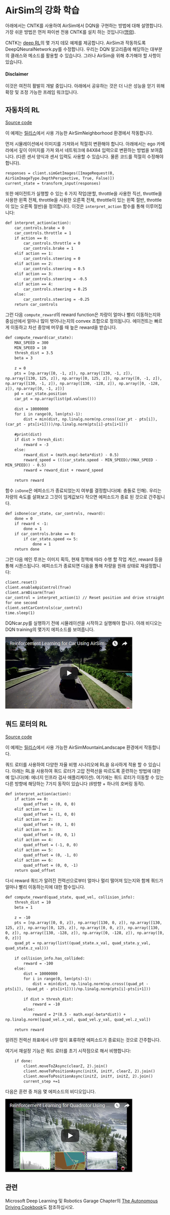 # AirSim의 강화 학습

아래에서는 CNTK를 사용하여 AirSim에서 DQN을 구현하는 방법에 대해 설명합니다. 가장 쉬운 방법은 먼저 파이썬 전용 CNTK를 설치 하는 것입니다([명령](https://docs.microsoft.com/en-us/cognitive-toolkit/setup-windows-python?tabs=cntkpy22)).

CNTK는 [deep RL](https://github.com/Microsoft/CNTK/tree/master/Examples/ReinforcementLearning)의 몇 가지 데모 예제를 제공합니다. AirSim과 작동하도록 DeepQNeuralNetwork.py를 수정합니다. 우리는 DQN 알고리즘에 해당하는 대부분의 클래스와 메소드를 활용할 수 있습니다. 그러나 AirSim을 위해 추가해야 할 사항이 있습니다.

#### Disclaimer
이것은 여전히 ​​활발히 개발 중입니다. 아래에서 공유하는 것은 더 나은 성능을 얻기 위해 확장 및 조정 가능한 프레임 워크입니다.

## 자동차의 RL

[Source code](https://github.com/Microsoft/AirSim/tree/master/PythonClient//car/DQNcar.py)

이 예제는 [릴리스](https://github.com/Microsoft/AirSim/releases)에서 사용 가능한 AirSimNeighborhood 환경에서 작동합니다.

먼저 시뮬레이션에서 이미지를 가져와서 적절히 변환해야 합니다. 아래에서는 ego 카메라에서 깊이 이미지를 가져 와서 네트워크에 84X84 입력으로 변환하는 방법을 보여줍니다. (다른 센서 양식과 센서 입력도 사용할 수 있습니다. 물론 코드를 적절히 수정해야 합니다).

```
responses = client.simGetImages([ImageRequest(0, AirSimImageType.DepthPerspective, True, False)])
current_state = transform_input(responses)
```

또한 에이전트가 실행할 수 있는 6 가지 작업(분할, throttle을 사용한 직선, throttle을 사용한 왼쪽 전체, throttle을 사용한 오른쪽 전체, throttle이 있는 왼쪽 절반, throttle이 있는 오른쪽 절반)을 정의합니다. 이것은 `interpret_action` 함수를 통해 이루어집니다:

```
def interpret_action(action):
    car_controls.brake = 0
    car_controls.throttle = 1
    if action == 0:
        car_controls.throttle = 0
        car_controls.brake = 1
    elif action == 1:
        car_controls.steering = 0
    elif action == 2:
        car_controls.steering = 0.5
    elif action == 3:
        car_controls.steering = -0.5
    elif action == 4:
        car_controls.steering = 0.25
    else:
        car_controls.steering = -0.25
    return car_controls
```

그런 다음 `compute_reward`의 reward function은 차량이 얼마나 빨리 이동하는지와 중심선에서 얼마나 많이 벗어나는지의 convex 조합으로 정의됩니다. 에이전트는 빠르게 이동하고 차선 중앙에 머무를 때 높은 reward을 받습니다.

```
def compute_reward(car_state):
    MAX_SPEED = 300
    MIN_SPEED = 10
    thresh_dist = 3.5
    beta = 3

    z = 0
    pts = [np.array([0, -1, z]), np.array([130, -1, z]), np.array([130, 125, z]), np.array([0, 125, z]), np.array([0, -1, z]), np.array([130, -1, z]), np.array([130, -128, z]), np.array([0, -128, z]), np.array([0, -1, z])]
    pd = car_state.position
    car_pt = np.array(list(pd.values()))

    dist = 10000000
    for i in range(0, len(pts)-1):
        dist = min(dist, np.linalg.norm(np.cross((car_pt - pts[i]), (car_pt - pts[i+1])))/np.linalg.norm(pts[i]-pts[i+1]))

    #print(dist)
    if dist > thresh_dist:
        reward = -3
    else:
        reward_dist = (math.exp(-beta*dist) - 0.5)
        reward_speed = (((car_state.speed - MIN_SPEED)/(MAX_SPEED - MIN_SPEED)) - 0.5)
        reward = reward_dist + reward_speed

    return reward
```

함수 `isDone`은 에피소드가 종료되었는지 여부를 결정합니다(예: 충돌로 인해). 우리는 차량의 속도를 살펴보고 그것이 임계값보다 작으면 에피소드가 종료 된 것으로 간주됩니다.

```
def isDone(car_state, car_controls, reward):
    done = 0
    if reward < -1:
        done = 1
    if car_controls.brake == 0:
        if car_state.speed <= 5:
            done = 1
    return done
```

그런 다음 메인 루프는 이미지 획득, 현재 정책에 따라 수행 할 작업 계산, reward 등을 통해 시퀀스됩니다.
에피소드가 종료되면 다음을 통해 차량을 원래 상태로 재설정합니다:

```
client.reset()
client.enableApiControl(True)
client.armDisarm(True)
car_control = interpret_action(1) // Reset position and drive straight for one second
client.setCarControls(car_control)
time.sleep(1)
```

DQNcar.py를 실행하기 전에 시뮬레이션을 시작하고 실행해야 합니다. 아래 비디오는 DQN training의 몇가지 에피소드를 보여줍니다.

[![Reinforcement Learning - Car](images/dqn_car.png)](https://youtu.be/fv-oFPAqSZ4)

## 쿼드 로터의 RL

[Source code](https://github.com/Microsoft/AirSim/tree/master/PythonClient//multirotor/DQNdrone.py)

이 예제는 [릴리스](https://github.com/Microsoft/AirSim/releases)에서 사용 가능한 AirSimMountainLandscape 환경에서 작동합니다.

쿼드 로터를 사용하여 다양한 자율 비행 시나리오에 RL을 유사하게 적용 할 수 있습니다. 아래는 RL을 사용하여 쿼드 로터가 고압 전력선을 따르도록 훈련하는 방법에 대한 예 입니다(예: 에너지 인프라 검사 애플리케이션).
여기에는 쿼드 로터가 이동할 수 있는 다른 방향에 해당하는 7가지 동작이 있습니다 (6방향 + 하나의 호버링 동작).

```
def interpret_action(action):
    if action == 0:
        quad_offset = (0, 0, 0)
    elif action == 1:
        quad_offset = (1, 0, 0)
    elif action == 2:
        quad_offset = (0, 1, 0)
    elif action == 3:
        quad_offset = (0, 0, 1)
    elif action == 4:
        quad_offset = (-1, 0, 0)    
    elif action == 5:
        quad_offset = (0, -1, 0)
    elif action == 6:
        quad_offset = (0, 0, -1)
    return quad_offset
```

다시 reward 쿼드가 알려진 전력선으로부터 얼마나 멀리 떨어져 있는지와 함께 쿼드가 얼마나 빨리 이동하는지에 대한 함수입니다.

```
def compute_reward(quad_state, quad_vel, collision_info):
    thresh_dist = 10
    beta = 1

    z = -10
    pts = [np.array([0, 0, z]), np.array([130, 0, z]), np.array([130, 125, z]), np.array([0, 125, z]), np.array([0, 0, z]), np.array([130, 0, z]), np.array([130, -128, z]), np.array([0, -128, z]), np.array([0, 0, z])]
    quad_pt = np.array(list((quad_state.x_val, quad_state.y_val, quad_state.z_val)))

    if collision_info.has_collided:
        reward = -100
    else:    
        dist = 10000000
        for i in range(0, len(pts)-1):
            dist = min(dist, np.linalg.norm(np.cross((quad_pt - pts[i]), (quad_pt - pts[i+1])))/np.linalg.norm(pts[i]-pts[i+1]))

        if dist > thresh_dist:
            reward = -10
        else:
            reward = 2*(0.5 - math.exp(-beta*dist)) + np.linalg.norm([quad_vel.x_val, quad_vel.y_val, quad_vel.z_val])

    return reward
```

알려진 전력선 좌표에서 너무 많이 표류하면 에피소드가 종료되는 것으로 간주합니다.

여기서 재설정 기능은 쿼드 로터를 초기 시작점으로 해서 비행합니다:

```
    if done:
        client.moveToZAsync(clearZ, 2).join()
        client.moveToPositionAsync(initX, initY, clearZ, 2).join()
        client.moveToPositionAsync(initZ, initY, initZ, 2).join()
        current_step +=1
```

다음은 훈련 중 처음 몇 에피소드의 비디오입니다.

[![Reinforcement Learning - Quadrotor](images/dqn_quadcopter.png)](https://youtu.be/uKm15Y3M1Nk)

## 관련
 Microsoft Deep Learning 및 Robotics Garage Chapter의 [The Autonomous Driving Cookbook](https://aka.ms/AutonomousDrivingCookbook)도 참조하십시오.
